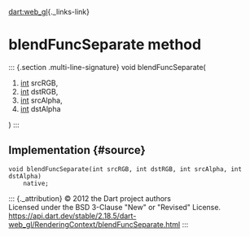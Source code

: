 [dart:web\_gl](../../dart-web_gl/dart-web_gl-library){._links-link}

blendFuncSeparate method
========================

::: {.section .multi-line-signature}
void blendFuncSeparate(

1.  [int](../../dart-core/int-class) srcRGB,
2.  [int](../../dart-core/int-class) dstRGB,
3.  [int](../../dart-core/int-class) srcAlpha,
4.  [int](../../dart-core/int-class) dstAlpha

)
:::

Implementation {#source}
--------------

``` {.language-dart data-language="dart"}
void blendFuncSeparate(int srcRGB, int dstRGB, int srcAlpha, int dstAlpha)
    native;
```

::: {._attribution}
© 2012 the Dart project authors\
Licensed under the BSD 3-Clause \"New\" or \"Revised\" License.\
<https://api.dart.dev/stable/2.18.5/dart-web_gl/RenderingContext/blendFuncSeparate.html>
:::
